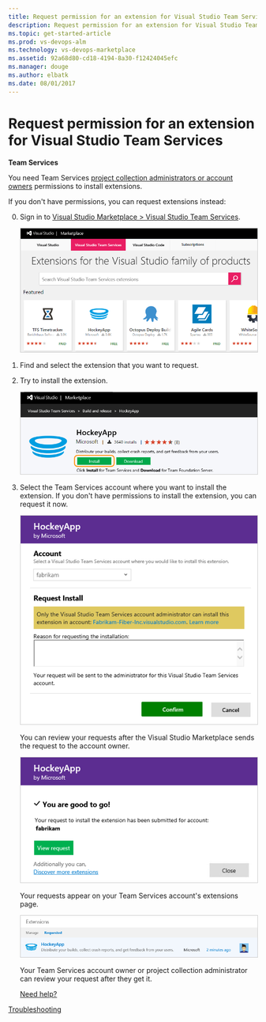 ```yaml
---
title: Request permission for an extension for Visual Studio Team Services
description: Request permission for an extension for Visual Studio Team Services
ms.topic: get-started-article
ms.prod: vs-devops-alm
ms.technology: vs-devops-marketplace
ms.assetid: 92a68d80-cd18-4194-8a30-f12424045efc 
ms.manager: douge
ms.author: elbatk
ms.date: 08/01/2017
---
```


# Request permission for an extension for Visual Studio Team Services

**Team Services**


You need Team Services [project collection administrators or account owners](#find-owner) permissions to install extensions.

If you don't have permissions, you can request extensions instead:

0.  Sign in to [Visual Studio Marketplace > Visual Studio Team Services](https://marketplace.visualstudio.com/vsts).
	
	<img alt="Visual Studio Marketplace" src="_img/get-vsts-extensions/marketplace.png" style="border: 1px solid #CCCCCC" />

0. Find and select the extension that you want to request.

0. Try to install the extension.

	<img alt="Extension details" src="./_img/get-vsts-extensions/hockey-app-extension.png" style="border: 1px solid #CCCCCC" />

0. Select the Team Services account where you want to install the extension. 
If you don't have permissions to install the extension, 
you can request it now.

	<img alt="Request extension" src="./_img/get-vsts-extensions/request-install.png" style="border: 1px solid #CCCCCC" />

	You can review your requests after the Visual Studio Marketplace sends the request to the account owner.	

	<img alt="Go to requests" src="./_img/get-vsts-extensions/view-request.png" style="border: 1px solid #CCCCCC" />

	Your requests appear on your Team Services account's extensions page.

	<img alt="View requested extensions" src="./_img/get-vsts-extensions/my-request.png" style="border: 1px solid #CCCCCC" />

	Your Team Services account owner or project collection administrator 
	can review your request after they get it.

	[Need help?](#get-support)


[Troubleshooting](faq-extensions.md)
